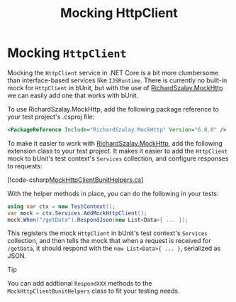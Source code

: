 ﻿---
uid: mocking-httpclient
title: Mocking HttpClient
---

# Mocking `HttpClient`

Mocking the `HttpClient` service in .NET Core is a bit more clumbersome than interface-based services like `IJSRuntime`. 
There is currently no built-in mock for `HttpClient` in bUnit, but with the use of 
[RichardSzalay.MockHttp](https://www.nuget.org/packages/RichardSzalay.MockHttp/) we can easily add one that works
with bUnit.

To use RichardSzalay.MockHttp, add the following package reference to your test project's .csproj file:

```xml
<PackageReference Include="RichardSzalay.MockHttp" Version="6.0.0" />
```

To make it easier to work with [RichardSzalay.MockHttp](https://www.nuget.org/packages/RichardSzalay.MockHttp/), add 
the following extension class to your test project. It makes it easier to add the `HttpClient` mock to 
bUnit's test context's `Services` collection, and configure responses to requests:

[!code-csharp[MockHttpClientBunitHelpers.cs](../../../samples/tests/xunit/MockHttpClientBunitHelpers.cs?start=3&end=46)]

With the helper methods in place, you can do the following in your tests:

```csharp
using var ctx = new TestContext();
var mock = ctx.Services.AddMockHttpClient();
mock.When("/getData").RespondJson(new List<Data>{ ... });
```

This registers the mock `HttpClient` in bUnit's test context's `Services` collection, and then tells the mock that when a request is received for `/getData`, it should respond with the `new List<Data>{ ... }`, serialized as JSON.

> [!TIP]
> You can add addtional `RespondXXX` methods to the `MockHttpClientBunitHelpers` class to fit your testing needs.